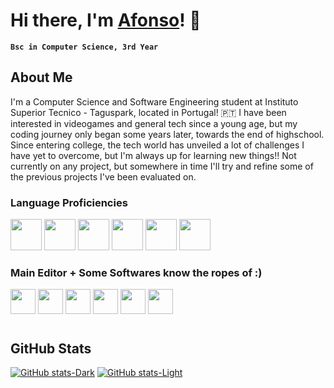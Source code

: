 # Hi there, I'm [Afonso](https://github.com/afonsob05)! 👋

**`Bsc in Computer Science, 3rd Year`**

##
## About Me
I'm a Computer Science and Software Engineering student at Instituto Superior Tecnico - Taguspark, located in Portugal! 🇵🇹
I have been interested in videogames and general tech since a young age, but my coding journey only began some years later, towards the end of highschool. 
Since entering college, the tech world has unveiled a lot of challenges I have yet to overcome, but I'm always up for learning new things!!
Not currently on any project, but somewhere in time I'll try and refine some of the previous projects I've been evaluated on.

### Language Proficiencies
<p align='left'>
<img width="50px" height="50px" src="https://cdn.jsdelivr.net/gh/devicons/devicon@latest/icons/c/c-original.svg" />
<img width="50px" height="50px" src="https://cdn.jsdelivr.net/gh/devicons/devicon@latest/icons/python/python-original.svg" />
<img width="50px" height="50px" src="https://cdn.jsdelivr.net/gh/devicons/devicon@latest/icons/git/git-original.svg" />
<img width="50px" height="50px" src="https://cdn.jsdelivr.net/gh/devicons/devicon@latest/icons/postgresql/postgresql-original.svg" />
<img width="50px" height="50px" src="https://cdn.jsdelivr.net/gh/devicons/devicon@latest/icons/java/java-original.svg" />
<img width="50px" height="50px" src="https://cdn.jsdelivr.net/gh/devicons/devicon@latest/icons/javascript/javascript-original.svg" />       
</p>

### Main Editor + Some Softwares know the ropes of :)
<p align='left'>
<img width="40px" height="40px" src="https://cdn.jsdelivr.net/gh/devicons/devicon@latest/icons/vscode/vscode-original.svg" />
<img width="40px" height="40px" src="https://cdn.jsdelivr.net/gh/devicons/devicon@latest/icons/figma/figma-original.svg" />
<img width="40px" height="40px" src="https://cdn.jsdelivr.net/gh/devicons/devicon@latest/icons/illustrator/illustrator-line.svg" />
<img width="40px" height="40px" src="https://cdn.jsdelivr.net/gh/devicons/devicon@latest/icons/premierepro/premierepro-original.svg" />
<img width="40px" height="40px" src="https://cdn.jsdelivr.net/gh/devicons/devicon@latest/icons/aftereffects/aftereffects-original.svg" />
<img width="40px" height="40px" src="https://cdn.jsdelivr.net/gh/devicons/devicon@latest/icons/photoshop/photoshop-original.svg" />
               
</p>

#

## GitHub Stats
[![GitHub stats-Dark](https://github-readme-stats.vercel.app/api?username=afonsob05&show&hide_border=true&show_icons=true&theme=github_dark#gh-dark-mode-only)](https://github.com/anuraghazra/github-readme-stats#gh-dark-mode-only)
[![GitHub stats-Light](https://github-readme-stats.vercel.app/api?username=afonsob05&show_icons=true&theme=default#gh-light-mode-only)](https://github.com/anuraghazra/github-readme-stats#gh-light-mode-only)
#


<!--
**afonsob05/afonsob05** is a ✨ _special_ ✨ repository because its `README.md` (this file) appears on your GitHub profile.

Here are some ideas to get you started:

- 🔭 I’m currently working on ...
- 🌱 I’m currently learning ...
- 👯 I’m looking to collaborate on ...
- 🤔 I’m looking for help with ...
- 💬 Ask me about ...
- 📫 How to reach me: ...
- 😄 Pronouns: ...
- ⚡ Fun fact: ...
-->
